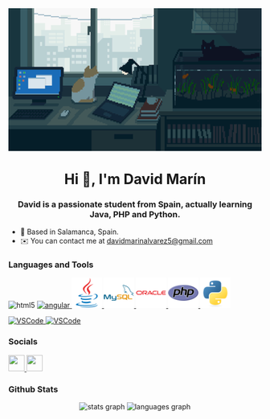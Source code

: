<img align="center" width="1000px" alt="Coding" src="https://github.com/12-davm/12-davm/blob/main/720cc43d757ee638ad5054a05220fafe.gif">

<!-- ![MasterHead](https://github.com/12-davm/12-davm/blob/main/mainheader.gif)
--->
<h1 align="center">Hi 👋, I'm David Marín</h1>
<h3 align="center">David is a passionate student from Spain, actually learning Java, PHP and Python.</h3>

* 📍  Based in Salamanca, Spain.
* ✉️  You can contact me at [davidmarinalvarez5@gmail.com](mailto:davidmarinalvarez5@gmail.com)

### Languages and Tools
<p align="left"> 
  <a target="_blank" rel="noreferrer"> <img src="https://cdn.jsdelivr.net/gh/devicons/devicon@latest/icons/html5/html5-original-wordmark.svg" alt="html5" width="60" height="60"/> </a>
  <a href="https://angular.io" target="_blank" rel="noreferrer"> <img src="https://angular.io/assets/images/logos/angular/angular.svg" alt="angular" width="60" height="60"/> </a>  
  <a href="https://www.java.com" target="_blank" rel="noreferrer"> <img src="https://raw.githubusercontent.com/devicons/devicon/master/icons/java/java-original.svg" alt="java" width="60" height="60"/> </a> 
  <a href="https://www.mysql.com/" target="_blank" rel="noreferrer"> <img src="https://raw.githubusercontent.com/devicons/devicon/master/icons/mysql/mysql-original-wordmark.svg" alt="mysql" width="60" height="60"/> </a>  
  <a href="https://www.oracle.com/" target="_blank" rel="noreferrer"> <img src="https://raw.githubusercontent.com/devicons/devicon/master/icons/oracle/oracle-original.svg" alt="oracle" width="60" height="60"/> </a> 
  <a href="https://www.php.net" target="_blank" rel="noreferrer"> <img src="https://raw.githubusercontent.com/devicons/devicon/master/icons/php/php-original.svg" alt="php" width="60" height="60"/> </a> 
  <a href="https://www.python.org" target="_blank" rel="noreferrer"> <img src="https://raw.githubusercontent.com/devicons/devicon/master/icons/python/python-original.svg" alt="python" width="60" height="60"/> </a>
</p>

<p>
  <a href="https://https://code.visualstudio.com/" target="_blank" rel="noreferrer"> <img src="https://cdn.jsdelivr.net/gh/devicons/devicon@latest/icons/visualstudio/visualstudio-original.svg" alt="VSCode" width="50" height="50"/> </a>
  <a href="https://www.jetbrains.com/es-es/idea/" target="_blank" rel="noreferrer"> <img src="https://cdn.jsdelivr.net/gh/devicons/devicon@latest/icons/intellij/intellij-original.svg" alt="VSCode" width="50" height="50"/> </a>
</p>
    
### Socials

 <p align="left">
    <a href="https://www.linkedin.com/in/david-mar%C3%ADn-422129231/" target="_blank" rel="noreferrer"> 
      <picture> 
        <source media="(prefers-color-scheme: dark)" srcset="https://raw.githubusercontent.com/danielcranney/readme-generator/main/public/icons/socials/linkedin-dark.svg" /> 
        <source media="(prefers-color-scheme: light)" srcset="https://raw.githubusercontent.com/danielcranney/readme-generator/main/public/icons/socials/linkedin.svg" /> 
        <img src="https://raw.githubusercontent.com/danielcranney/readme-generator/main/public/icons/socials/linkedin.svg" width="32" height="32" /> 
      </picture>
    </a> 
    
   <a href="https://discord.com/users/173496109497450496" target="_blank" rel="noreferrer"> 
      <picture> 
        <source media="(prefers-color-scheme: light)" srcset="https://raw.githubusercontent.com/danielcranney/readme-generator/main/public/icons/socials/discord.svg" /> 
        <img src="https://raw.githubusercontent.com/danielcranney/readme-generator/main/public/icons/socials/discord.svg" width="32" height="32" /> 
      </picture>
    </a>
  </p>

### Github Stats

<div align="center">
  <img src="https://github-readme-stats.vercel.app/api?username=12-davm&hide_title=false&hide_rank=false&show_icons=true&include_all_commits=true&count_private=true&disable_animations=false&theme=dracula&locale=en&hide_border=false&order=1" height="150" alt="stats graph"  />
  <img src="https://github-readme-stats.vercel.app/api/top-langs?username=12-davm&locale=en&hide_title=false&layout=compact&card_width=320&langs_count=5&theme=dracula&hide_border=false&order=2" height="150" alt="languages graph"  />
</div>


<!---
12-davm/12-davm is a ✨ special ✨ repository because its `README.md` (this file) appears on your GitHub profile.
You can click the Preview link to take a look at your changes.
--->
